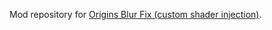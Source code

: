 Mod repository for [Origins Blur Fix (custom shader injection)](https://gamebanana.com/mods/385416).
